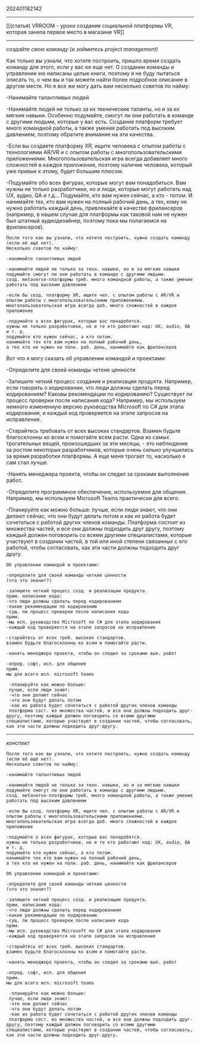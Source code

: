 202401182142
***
[[(статья) VRROOM - уроки создания социальной платформы VR, которая заняла первое место в магазине VR]]
***
*создайте свою команду (и займитесь project management)*

Как только вы узнали, что хотите построить, пришло время создать команду для этого, если у вас ее еще нет. О создании команды и управлении ею написаны целые книги, поэтому я не буду пытаться описать то, о чем вы и так можете найти более подробное описание в другом месте. Но я все же могу дать вам несколько советов по найму:

-Нанимайте талантливых людей

-Нанимайте людей не только за их технические таланты, но и за их мягкие навыки. Особенно подумайте, смогут ли они работать в команде с другими людьми, которые у вас есть. Создание платформ требует много командной работы, а также умения работать под высоким давлением, поэтому обратите внимание на эти качества.

-Если вы создаете платформу XR, ищите человека с опытом работы с технологиями AR/VR и с опытом работы с многопользовательскими приложениями. Многопользовательская игра всегда добавляет много сложностей в каждое приложение, поэтому наличие человека, который уже привык к этому, будет большим плюсом.

-Подумайте обо всех фигурах, которые могут вам понадобиться. Вам нужны не только разработчики, но и люди, которые могут работать над UX, аудио, QA и т.д... Подумайте, кто вам нужен сейчас, а кто - потом. И нанимайте тех, кто вам нужен на полный рабочий день, а тех, кому не нужно работать каждый день, привлекайте в качестве фрилансеров (например, в нашем случае для платформы как таковой нам не нужен был штатный аудиодизайнер, поэтому пока мы полагаемся на фрилансеров).

```
После того как вы узнали, что хотите построить, нужно создать команду (если её ещё нет).
Несколько советов по найму:

-нанимайте талантливых людей

-нанимайте людей не только за техн. навыки, но и за мягкие навыки
подумайте смогут ли они работать в команде с другими людьми.
созд. metaverse-платформы треб. много командной работы, а также умение работать под высоким давлением

-если бы созд. платформу XR, ищите чел. с опытом работы с AR/VR и опытом работы с многопользовательскими приложениями.
многопользовательская игра всегда доб. много сложностей в каждое приложение

-подумайте о всех фигурах, которые вас понадобятся.
нужны не только разработчики, но и те кто работают над: UX, audio, QA и т. д.
подумайте кто нужен сейчас, а кто потом.
нанимайте тех кто вам нужен на полный рабочий день, 
а тех кто не нужен на полн. раб. день, нанимайте как фрилансеров
```

Вот что я могу сказать об управлении командой и проектами:

-Определите для своей команды четкие ценности

-Запишите четкий процесс создания и реализации продукта. Например, если говорить о кодировании, что люди должны сделать перед кодированием? Каковы рекомендации по кодированию? Существует ли процесс проверки после написания кода? Например, мы используем немного измененную версию руководства Microsoft по C# для этапа кодирования, и каждый код проверяется на этапе запросов на исправление.

-Старайтесь требовать от всех высоких стандартов. Взамен будьте благосклонны ко всем и помогайте всем расти. Одна из самых трогательных вещей, произошедших за эти месяцы, - это наблюдение за ростом некоторых разработчиков, которые очень сильно улучшились за время разработки платформы. А еще меня трогает то, насколько я сам стал лучше.

-Нанять менеджера проекта, чтобы он следил за сроками выполнения работ.

-Определите программное обеспечение, используемое для общения. Например, мы используем Microsoft Teams практически для всего.

-Планируйте как можно больше: лучше, если люди знают, что они делают сейчас, что они будут делать потом и как их работа будет сочетаться с работой других членов команды. Платформа состоит из множества частей, и все они должны подходить друг другу, поэтому каждый должен поговорить со всеми другими специалистами, которые участвуют в создании частей, в той или иной степени связанных с его работой, чтобы согласовать, как эти части должны подходить друг другу.

```
Об управлении командой и проектами:

-определите для своей команды четкие ценности
(что это значит?)

-запишите четкий процесс созд. и реализации продукта.
прим. написание кода:
-что люди должны сделать перед кодированием
-какие рекомендации по кодированию
-сущ. ли процесс проверки после написания кода
прим.
-мы исп. руководство Microsoft по C# для этапа кодирования
-каждый код проверяется на этапе запросов на исправление

-старайтесь от всех треб. высоких стандартов.
взамен будьте благосклонны ко всем и помогайте расти.

-нанять менеджера проекта, чтобы он следил за сроками вып. работ

-опред. софт, исп. для общения
прим.
мы для всего исп. microsoft teams

 -планируйте как можно больше:
 лучше, если люди знают: 
 -что они делают сейчас
 -что они будут делать потом
 -как их работа будет сочетаться с работой других членов команды
 платформа сост. из множества частей, и все они должны подходить друг-другу, поэтому каждый должен поговорить со всеми другими специалистами, которые участвуют в создании частей, чтобы согласовать, как эти части должны подходить друг-другу.
```

***

*конспект*

```
После того как вы узнали, что хотите построить, нужно создать команду (если её ещё нет).
Несколько советов по найму:

-нанимайте талантливых людей

-нанимайте людей не только за техн. навыки, но и за мягкие навыки
подумайте смогут ли они работать в команде с другими людьми.
созд. metaverse-платформы треб. много командной работы, а также умение работать под высоким давлением

-если бы созд. платформу XR, ищите чел. с опытом работы с AR/VR и опытом работы с многопользовательскими приложениями.
многопользовательская игра всегда доб. много сложностей в каждое приложение

-подумайте о всех фигурах, которые вас понадобятся.
нужны не только разработчики, но и те кто работают над: UX, audio, QA и т. д.
подумайте кто нужен сейчас, а кто потом.
нанимайте тех кто вам нужен на полный рабочий день, 
а тех кто не нужен на полн. раб. день, нанимайте как фрилансеров

Об управлении командой и проектами:

-определите для своей команды четкие ценности
(что это значит?)

-запишите четкий процесс созд. и реализации продукта.
прим. написание кода:
-что люди должны сделать перед кодированием
-какие рекомендации по кодированию
-сущ. ли процесс проверки после написания кода
прим.
-мы исп. руководство Microsoft по C# для этапа кодирования
-каждый код проверяется на этапе запросов на исправление

-старайтесь от всех треб. высоких стандартов.
взамен будьте благосклонны ко всем и помогайте расти.

-нанять менеджера проекта, чтобы он следил за сроками вып. работ

-опред. софт, исп. для общения
прим.
мы для всего исп. microsoft teams

 -планируйте как можно больше:
 лучше, если люди знают: 
 -что они делают сейчас
 -что они будут делать потом
 -как их работа будет сочетаться с работой других членов команды
 платформа сост. из множества частей, и все они должны подходить друг-другу, поэтому каждый должен поговорить со всеми другими специалистами, которые участвуют в создании частей, чтобы согласовать, как эти части должны подходить друг-другу.
```